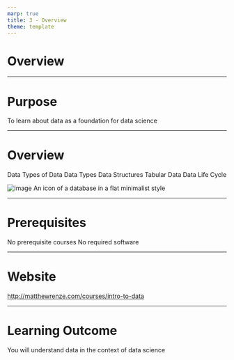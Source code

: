 ```yaml
---
marp: true
title: 3 - Overview
theme: template
---
```


<!-- _class: section-slide -->

# Overview

---

<!-- _class: title-one-content -->

# Purpose

To learn about data as a foundation 
for data science

---

<!-- _class: title-two-content-left-center -->

# Overview

Data
Types of Data
Data Types
Data Structures
Tabular Data
Data Life Cycle

![image An icon of a database in a flat minimalist style](images/placeholder.png)

---

<!-- _class: title-one-content -->

# Prerequisites

No prerequisite courses
No required software

---

<!-- _class: title-one-content -->

# Website

http://matthewrenze.com/courses/intro-to-data

---

<!-- _class: title-one-content -->

# Learning Outcome

You will understand data 
in the context of data science
